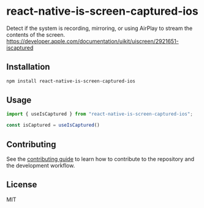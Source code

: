 # react-native-is-screen-captured-ios

Detect if the system is recording, mirroring, or using AirPlay to stream the contents of the screen.
https://developer.apple.com/documentation/uikit/uiscreen/2921651-iscaptured

## Installation

```sh
npm install react-native-is-screen-captured-ios
```

## Usage

```js
import { useIsCaptured } from "react-native-is-screen-captured-ios";

const isCaptured = useIsCaptured()
```

## Contributing

See the [contributing guide](CONTRIBUTING.md) to learn how to contribute to the repository and the development workflow.

## License

MIT
